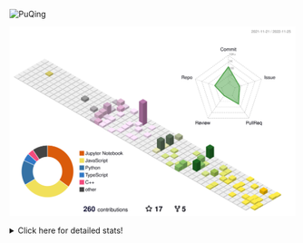 ![PuQing](https://user-images.githubusercontent.com/27223114/171565019-9a56fae6-b08b-421f-99db-7e830da42371.png)

![](./profile-3d-contrib/profile-season-animate.svg)

<details>
<summary>Click here for detailed stats!</summary>

<!--START_SECTION:waka-->
**I'm a Night 🦉** 

```text
🌞 Morning    46 commits     ███░░░░░░░░░░░░░░░░░░░░░░   12.3% 
🌆 Daytime    125 commits    ████████░░░░░░░░░░░░░░░░░   33.42% 
🌃 Evening    104 commits    ███████░░░░░░░░░░░░░░░░░░   27.81% 
🌙 Night      99 commits     ██████░░░░░░░░░░░░░░░░░░░   26.47%

```


📊 **This Week I Spent My Time On** 

```text
💬 Programming Languages: 
C++                      8 hrs 36 mins       █████████████░░░░░░░░░░░░   52.61% 
Python                   2 hrs 7 mins        ███░░░░░░░░░░░░░░░░░░░░░░   12.96% 
CMake                    1 hr 46 mins        ██░░░░░░░░░░░░░░░░░░░░░░░   10.87% 
Jupyter Notebook         1 hr 46 mins        ██░░░░░░░░░░░░░░░░░░░░░░░   10.87% 
C                        1 hr 9 mins         █░░░░░░░░░░░░░░░░░░░░░░░░   7.1%

🔥 Editors: 
VS Code                  15 hrs 15 mins      ███████████████████████░░   93.23% 
CLion                    1 hr 6 mins         █░░░░░░░░░░░░░░░░░░░░░░░░   6.77%

💻 Operating System: 
Mac                      10 hrs 18 mins      ███████████████░░░░░░░░░░   62.96% 
Windows                  6 hrs 3 mins        █████████░░░░░░░░░░░░░░░░   37.04%

```


<!--END_SECTION:waka-->
</details>
